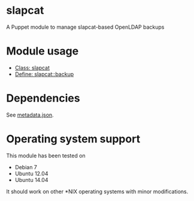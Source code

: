 # slapcat

A Puppet module to manage slapcat-based OpenLDAP backups

# Module usage

* [Class: slapcat](manifests/init.pp)
* [Define: slapcat::backup](manifests/backup.pp)

# Dependencies

See [metadata.json](metadata.json).

# Operating system support

This module has been tested on

* Debian 7
* Ubuntu 12.04
* Ubuntu 14.04

It should work on other *NIX operating systems with minor modifications.
